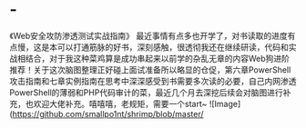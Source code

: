 ﻿# -
《Web安全攻防渗透测试实战指南》
    最近事情有点多也开学了，对书读取的进度有点慢，这是本可以打通筋脉的好书，深刻感触，很透彻我还在继续研读，代码和实战相结合，对于我这种菜鸡算是成功串起来以前学的杂乱无章的内容Web狗进阶推荐！关于这次脑图整理正好碰上面试准备所以略显的仓促，第六章PowerShell攻击指南和七章实例指南在思考中深深感受到书需要多次读的必要，自己内网渗透PowerShell的薄弱和PHP代码审计的菜，最近几个月去深挖后续会对脑图进行补充，也欢迎大佬补充。嘻嘻嘻，老规矩，需要一个start~
![Image](https://github.com/smallpo1nt/shrimp/blob/master/
